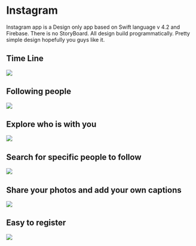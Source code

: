 # Instagram

Instagram app is a Design only app based on Swift language v 4.2 and Firebase.
There is no StoryBoard.
All design build programmatically.
Pretty simple design hopefully you guys like it.

## Time Line
![](5.png)
## Following people
![](3.png)
## Explore who is with you
![](2.png)
## Search for specific people to follow
![](1.png)
## Share your photos and add your own captions
![](4.png)
## Easy to register
![](6.png)
